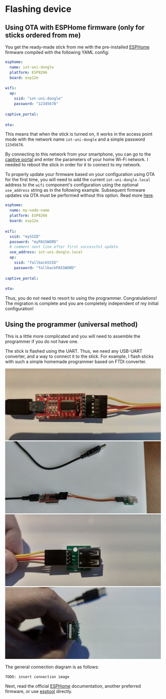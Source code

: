 # Flashing device

## Using OTA with ESPHome firmware (only for sticks ordered from me)

You get the ready-made stick from me with the pre-installed [ESPHome](https://esphome.io) firmware compiled with the following YAML config:

```yaml
esphome:
  name: iot-uni-dongle
  platform: ESP8266
  board: esp12e

wifi:
  ap:
    ssid: "iot-uni-dongle"
    password: "12345678"

captive_portal:

ota:
```

This means that when the stick is turned on, it works in the access point mode with the network name `iot-uni-dongle` and a simple password `12345678`.

By connecting to this network from your smartphone, you can go to the [captive portal](https://esphome.io/components/captive_portal.html) and enter the parameters of your home Wi-Fi network. I needed to reboot the stick in order for it to connect to my network.

To properly update your firmware based on your configuration using OTA for the first time, you will need to add the current `iot-uni-dongle.local` address to the `wifi` component's configuration using the optional `use_address` string as in the following example. Subsequent firmware updates via OTA must be performed without this option. Read more [here](https://esphome.io/components/esphome.html#changing-esphome-node-name).

```yaml
esphome:
  name: my-node-name
  platform: ESP8266
  board: esp12e

wifi:
  ssid: "mySSID"
  password: "myPASSWORD"
  # comment next line after first successful update
  use_address: iot-uni-dongle.local
  ap:
    ssid: "fallbackSSID"
    password: "fallbackPASSWORD"

captive_portal:

ota:
```

Thus, you do not need to resort to using the programmer. Congratulations! The migration is complete and you are completely independent of my initial configuration!

## Using the programmer (universal method)

This is a little more complicated and you will need to assemble the programmer if you do not have one.

The stick is flashed using the UART. Thus, we need any USB-UART converter, and a way to connect it to the stick. For example, I flash sticks with such a simple homemade programmer based on FTDI converter.

![1](images/prg01.jpg)
![2](images/prg02.jpg)
![3](images/prg03.jpg)
![4](images/prg04.jpg) 

The general connection diagram is as follows:

`TODO: insert connection image`

Next, read the official [ESPHome](https://esphome.io/guides/getting_started_command_line.html#first-uploading) documentation, another preferred firmware, or use [esptool](https://github.com/espressif/esptool) directly.

